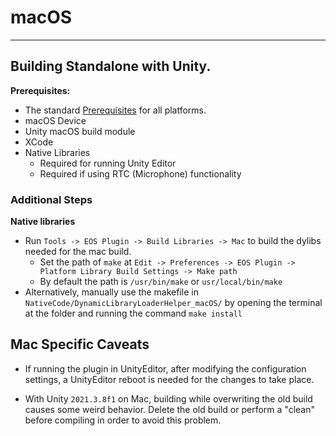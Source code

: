 # macOS 

---------------------------------------
## Building Standalone with Unity.

**Prerequisites:**

* The standard <a href="/readme.md#prerequisites">Prerequisites</a> for all platforms.
* macOS Device
* Unity macOS build module
* XCode
* Native Libraries  
  * Required for running Unity Editor
  * Required if using RTC (Microphone) functionality

### Additional Steps

**Native libraries**

* Run `Tools -> EOS Plugin -> Build Libraries -> Mac` to build the dylibs needed for the mac build.
    * Set the path of `make` at `Edit -> Preferences -> EOS Plugin -> Platform Library Build Settings -> Make path`  
    * By default the path is `/usr/bin/make` or `usr/local/bin/make`
* Alternatively, manually use the makefile in `NativeCode/DynamicLibraryLoaderHelper_macOS/` by opening the terminal at the folder and running the command `make install`


## Mac Specific Caveats

* If running the plugin in UnityEditor, after modifying the configuration settings, a UnityEditor reboot is needed for the changes to take place.  

* With Unity `2021.3.8f1` on Mac, building while overwriting the old build causes some weird behavior. Delete the old build or perform a "clean" before compiling in order to avoid this problem.
